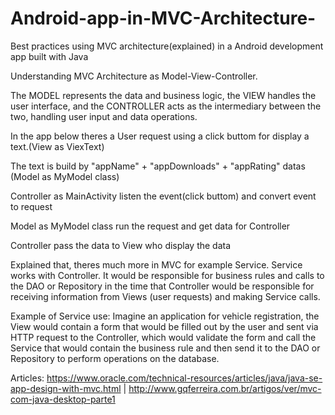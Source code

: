 # Android-app-in-MVC-Architecture-
Best practices using MVC architecture(explained) in a Android development app built with Java

Understanding MVC Architecture as Model-View-Controller.

The MODEL represents the data and business logic, the VIEW handles the user interface, and the CONTROLLER acts as the intermediary between the two, handling user input and data operations.

In the app below theres a User request using a click buttom for display a text.(View as ViexText)

The text is build by "appName" + "appDownloads" + "appRating" datas (Model as MyModel class)

Controller as MainActivity listen the event(click buttom) and convert event to request 

Model as MyModel class run the request and get data for Controller

Controller pass the data to View who display the data

Explained that, theres much more in MVC for example Service. Service works with Controller. It would be responsible for business rules and calls to the DAO or Repository in the time that Controller would be responsible for receiving information from Views (user requests) and making Service calls.

Example of Service use: Imagine an application for vehicle registration, the View would contain a form that would be filled out by the user and sent via HTTP request to the Controller, which would validate the form and call the Service that would contain the business rule and then send it to the DAO or Repository to perform operations on the database.

Articles: https://www.oracle.com/technical-resources/articles/java/java-se-app-design-with-mvc.html | http://www.gqferreira.com.br/artigos/ver/mvc-com-java-desktop-parte1

